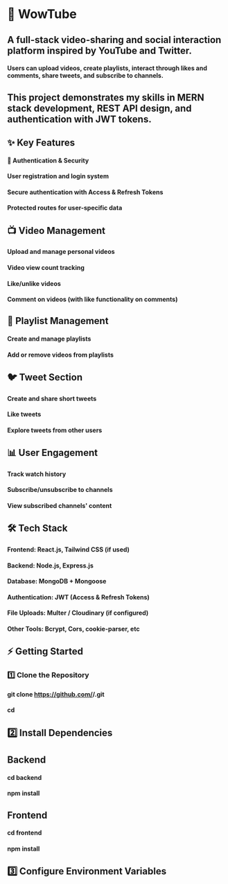 
# 🎥 WowTube

## A full-stack video-sharing and social interaction platform inspired by YouTube and Twitter.
#### Users can upload videos, create playlists, interact through likes and comments, share tweets, and subscribe to channels.

## This project demonstrates my skills in MERN stack development, REST API design, and authentication with JWT tokens.

## ✨ Key Features
#### 🔑 Authentication & Security

#### User registration and login system

#### Secure authentication with Access & Refresh Tokens

#### Protected routes for user-specific data

## 📺 Video Management

#### Upload and manage personal videos

#### Video view count tracking

#### Like/unlike videos

#### Comment on videos (with like functionality on comments)

## 📜 Playlist Management

#### Create and manage playlists

#### Add or remove videos from playlists

## 🐦 Tweet Section

#### Create and share short tweets

#### Like tweets

#### Explore tweets from other users

## 📊 User Engagement

#### Track watch history

#### Subscribe/unsubscribe to channels

#### View subscribed channels' content

## 🛠️ Tech Stack

#### Frontend: React.js, Tailwind CSS (if used)

#### Backend: Node.js, Express.js

#### Database: MongoDB + Mongoose

#### Authentication: JWT (Access & Refresh Tokens)

#### File Uploads: Multer / Cloudinary (if configured)

#### Other Tools: Bcrypt, Cors, cookie-parser, etc


## ⚡ Getting Started
### 1️⃣ Clone the Repository
#### git clone https://github.com/<your-username>/<repo-name>.git
#### cd <repo-name>

## 2️⃣ Install Dependencies

## Backend

#### cd backend
#### npm install


## Frontend

#### cd frontend
#### npm install

## 3️⃣ Configure Environment Variables


